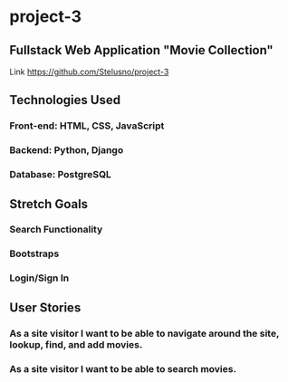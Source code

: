 # project-3

## Fullstack Web Application "Movie Collection"


Link https://github.com/Stelusno/project-3

## Technologies Used 
### Front-end: HTML, CSS, JavaScript
### Backend: Python, Django
### Database: PostgreSQL

## Stretch Goals 
### Search Functionality 
### Bootstraps
### Login/Sign In 

## User Stories 
### As a site visitor I want to be able to navigate around the site, lookup, find, and add movies. 
### As a site visitor I want to be able to search movies. 
